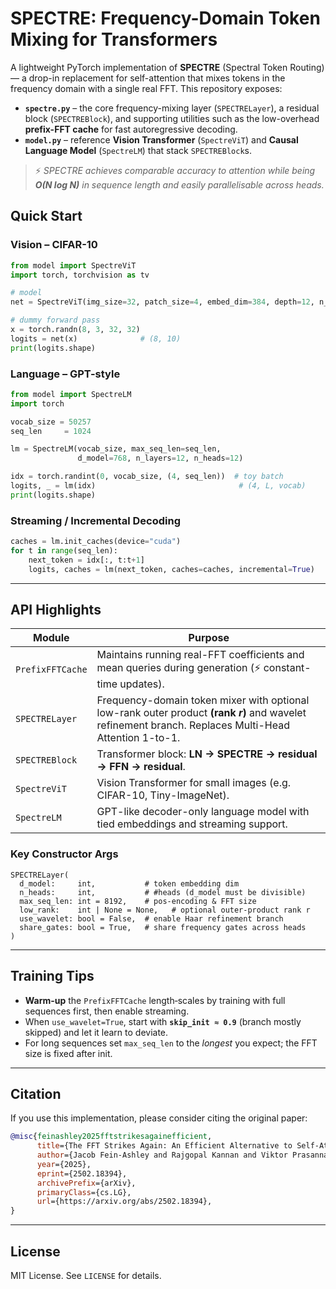 # SPECTRE: Frequency-Domain Token Mixing for Transformers

A lightweight PyTorch implementation of **SPECTRE** (Spectral Token Routing) ― a drop-in replacement for self-attention that mixes tokens in the frequency domain with a single real FFT.  This repository exposes:

* **`spectre.py`** – the core frequency-mixing layer (`SPECTRELayer`), a residual block (`SPECTREBlock`), and supporting utilities such as the low-overhead **prefix-FFT cache** for fast autoregressive decoding.
* **`model.py`** – reference **Vision Transformer** (`SpectreViT`) and **Causal Language Model** (`SpectreLM`) that stack `SPECTREBlock`s.

> ⚡️ *SPECTRE achieves comparable accuracy to attention while being **O(N log N)** in sequence length and easily parallelisable across heads.*


## Quick Start

### Vision – CIFAR-10

```python
from model import SpectreViT
import torch, torchvision as tv

# model
net = SpectreViT(img_size=32, patch_size=4, embed_dim=384, depth=12, n_heads=6)

# dummy forward pass
x = torch.randn(8, 3, 32, 32)
logits = net(x)              # (8, 10)
print(logits.shape)
```

### Language – GPT-style

```python
from model import SpectreLM
import torch

vocab_size = 50257
seq_len     = 1024

lm = SpectreLM(vocab_size, max_seq_len=seq_len,
               d_model=768, n_layers=12, n_heads=12)

idx = torch.randint(0, vocab_size, (4, seq_len))  # toy batch
logits, _ = lm(idx)                                # (4, L, vocab)
print(logits.shape)
```

### Streaming / Incremental Decoding

```python
caches = lm.init_caches(device="cuda")
for t in range(seq_len):
    next_token = idx[:, t:t+1]
    logits, caches = lm(next_token, caches=caches, incremental=True)
```

---

## API Highlights

| Module | Purpose |
|--------|---------|
| `PrefixFFTCache` | Maintains running real-FFT coefficients and mean queries during generation (⚡ constant-time updates). |
| `SPECTRELayer` | Frequency-domain token mixer with optional low-rank outer product **(rank *r*)** and wavelet refinement branch. Replaces Multi-Head Attention 1-to-1. |
| `SPECTREBlock` | Transformer block: **LN → SPECTRE → residual → FFN → residual**. |
| `SpectreViT` | Vision Transformer for small images (e.g. CIFAR-10, Tiny-ImageNet). |
| `SpectreLM` | GPT-like decoder-only language model with tied embeddings and streaming support. |

### Key Constructor Args

```text
SPECTRELayer(
  d_model:     int,           # token embedding dim
  n_heads:     int,           # #heads (d_model must be divisible)
  max_seq_len: int = 8192,    # pos-encoding & FFT size
  low_rank:    int | None = None,   # optional outer-product rank r
  use_wavelet: bool = False,  # enable Haar refinement branch
  share_gates: bool = True,   # share frequency gates across heads
)
```

---

## Training Tips

* **Warm-up** the `PrefixFFTCache` length‐scales by training with full sequences first, then enable streaming.
* When `use_wavelet=True`, start with **`skip_init ≈ 0.9`** (branch mostly skipped) and let it learn to deviate.
* For long sequences set `max_seq_len` to the *longest* you expect; the FFT size is fixed after init.

---

## Citation

If you use this implementation, please consider citing the original paper:

```bibtex
@misc{feinashley2025fftstrikesagainefficient,
      title={The FFT Strikes Again: An Efficient Alternative to Self-Attention}, 
      author={Jacob Fein-Ashley and Rajgopal Kannan and Viktor Prasanna},
      year={2025},
      eprint={2502.18394},
      archivePrefix={arXiv},
      primaryClass={cs.LG},
      url={https://arxiv.org/abs/2502.18394}, 
}
```

---

## License

MIT License. See `LICENSE` for details.
